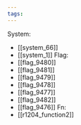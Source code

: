 ```yaml
---
tags:
---
```

System:
- [[system_66]]
- [[system_1]]
Flag:
- [[flag_9480]]
- [[flag_9481]]
- [[flag_9479]]
- [[flag_9478]]
- [[flag_9477]]
- [[flag_9482]]
- [[flag_9476]]
Fn:
- [[r1204_function2]]
